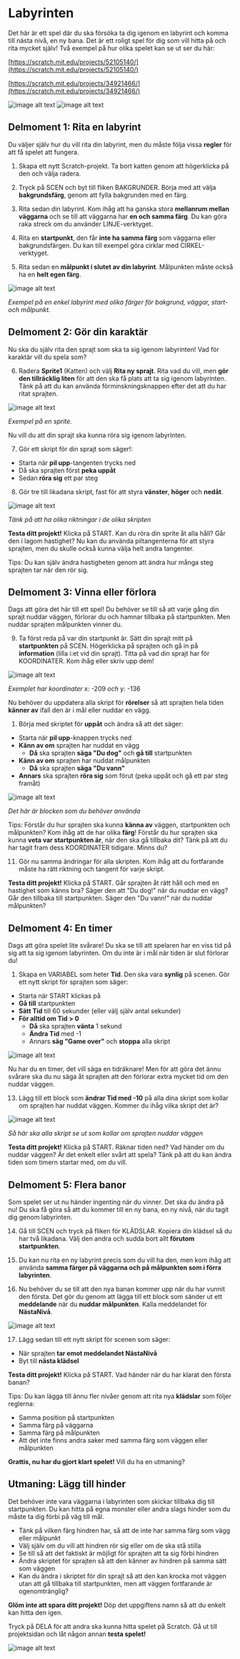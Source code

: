 # Labyrinten

Det här är ett spel där du ska försöka ta dig igenom en labyrint och komma till nästa nivå, en ny bana. Det är ett roligt spel för dig som vill hitta på och rita mycket själv! Två exempel på hur olika spelet kan se ut ser du här:

[https://scratch.mit.edu/projects/52105140/](https://scratch.mit.edu/projects/52105140/)

[https://scratch.mit.edu/projects/34921466/](https://scratch.mit.edu/projects/34921466/)

![image alt text](image_0.png) ![image alt text](image_1.png)


## Delmoment 1: Rita en labyrint

Du väljer själv hur du vill rita din labyrint, men du måste följa vissa **regler** för att få spelet att fungera.

1. Skapa ett nytt Scratch-projekt. Ta bort katten genom att högerklicka på den och välja radera.

2. Tryck på SCEN och byt till fliken BAKGRUNDER. Börja med att välja **bakgrundsfärg**, genom att fylla bakgrunden med en färg.

3. Rita sedan din labyrint. Kom ihåg att ha ganska stora **mellanrum mellan** **väggarna** och se till att väggarna har **en och samma färg**. Du kan göra raka streck om du använder LINJE-verktyget.

4. Rita en **startpunkt**, den får **inte ha samma färg** som väggarna eller bakgrundsfärgen. Du kan till exempel göra cirklar med CIRKEL-verktyget.

5. Rita sedan en **målpunkt i slutet av din labyrint**. Målpunkten måste också ha en **helt egen färg**.

  ![image alt text](image_2.png)

  _Exempel på en enkel labyrint med olika färger
för bakgrund, väggar, start- och målpunkt._


## Delmoment 2: Gör din karaktär

Nu ska du själv rita den sprajt som ska ta sig igenom labyrinten! Vad för karaktär vill du spela som?

6. Radera **Sprite1** (Katten) och välj **Rita ny sprajt**. Rita vad du vill, men **gör den tillräcklig liten** för att den ska få plats att ta sig igenom labyrinten. Tänk på att du kan använda förminskningsknappen efter det att du har ritat sprajten.

  ![image alt text](image_3.png)

  _Exempel på en sprite._

  Nu vill du att din sprajt ska kunna röra sig igenom labyrinten.

7. Gör ett skript för din sprajt som säger!:    
  * Starta när **pil upp**-tangenten trycks ned
  * Då ska sprajten först **peka uppåt**
  * Sedan **röra sig** ett par steg

8. Gör tre till likadana skript, fast för att styra **vänster**, **höger** och **nedåt**.

  ![image alt text](image_4.png)

  _Tänk på att ha olika riktningar i de olika skripten_

**Testa ditt projekt!** Klicka på START. Kan du röra din sprite åt alla håll? Går den i lagom hastighet? Nu kan du använda piltangenterna för att styra sprajten, men du skulle också kunna välja helt andra tangenter.

Tips: Du kan själv ändra hastigheten genom att ändra hur många steg sprajten tar när den rör sig.


## Delmoment 3: Vinna eller förlora

Dags att göra det här till ett spel! Du behöver se till så att varje gång din sprajt nuddar väggen, förlorar du och hamnar tillbaka på startpunkten. Men nuddar sprajten målpunkten vinner du.

9. Ta först reda på var din startpunkt är. Sätt din sprajt mitt på **startpunkten** på SCEN. Högerklicka på sprajten och gå in på **information** (lilla i:et vid din sprajt). Titta på vad din sprajt har för KOORDINATER. Kom ihåg eller skriv upp dem!

  ![image alt text](image_5.png)

  _Exemplet har koordinater_ x: -209 _och_ y: -136

  Nu behöver du uppdatera alla skript för **rörelser** så att sprajten hela tiden **känner av** ifall den är i mål eller nuddar en vägg.

1. Börja med skriptet för **uppåt** och ändra så att det säger:

  * Starta när **pil upp**-knappen trycks ned
  * **Känn av om** sprajten har nuddat en vägg
    * **Då** ska sprajten **säga "Du dog"** och **gå till** startpunkten
  * **Känn av om** sprajten har nuddat målpunkten
    * **Då** ska sprajten **säga "Du vann"**
  * **Annars** ska sprajten **röra sig** som förut (peka uppåt och gå ett par steg framåt)

  ![image alt text](image_6.png)

  _Det här är blocken som du behöver använda_

  Tips: Förstår du hur sprajten ska kunna **känna av** väggen, startpunkten och målpunkten? Kom ihåg att de har olika **färg**! Förstår du hur sprajten ska kunna **veta var startpunkten är**, när den ska gå tillbaka dit? Tänk på att du har tagit fram dess KOORDINATER tidigare. Minns du?

11. Gör nu samma ändringar för alla skripten. Kom ihåg att du fortfarande måste ha rätt riktning och tangent för varje skript.

**Testa ditt projekt!** Klicka på START. Går sprajten åt rätt håll och med en hastighet som känns bra? Säger den att "Du dog!" när du nuddar en vägg? Går den tillbaka till startpunkten. Säger den "Du vann!" när du nuddar målpunkten?


## Delmoment 4: En timer

Dags att göra spelet lite svårare! Du ska se till att spelaren har en viss tid på sig att ta sig igenom labyrinten. Om du inte är i mål när tiden är slut förlorar du!

1. Skapa en VARIABEL som heter **Tid**. Den ska vara **synlig** på scenen. Gör ett nytt skript för sprajten som säger:

  * Starta när START klickas på
  * **Gå till** startpunkten
  * **Sätt Tid** till 60 sekunder (eller välj själv antal sekunder)
  * **För alltid om Tid > 0**
    * **Då** ska sprajten **vänta** 1 sekund
    * **Ändra Tid** med -1
    * Annars **säg "Game over"** och **stoppa** alla skript

  ![image alt text](image_7.png)

  Nu har du en timer, det vill säga en tidräknare! Men för att göra det ännu svårare ska du nu säga åt sprajten att den förlorar extra mycket tid om den nuddar väggen.

13. Lägg till ett block som **ändrar Tid med -10** på alla dina skript som kollar om sprajten har nuddat väggen. Kommer du ihåg vilka skript det är?

  ![image alt text](image_8.png)

  _Så här ska alla skript se ut som kollar om sprajten nuddar väggen_

  **Testa ditt projekt!** Klicka på START. Räknar tiden ned? Vad händer om du nuddar väggen? Är det enkelt eller svårt att spela? Tänk på att du kan ändra tiden som timern startar med, om du vill.


## Delmoment 5: Flera banor

Som spelet ser ut nu händer ingenting när du vinner. Det ska du ändra på nu! Du ska få göra så att du kommer till en ny bana, en ny nivå, när du tagit dig genom labyrinten.

14. Gå till SCEN och tryck på fliken för KLÄDSLAR. Kopiera din klädsel så du har två likadana. Välj den andra och sudda bort allt **förutom startpunkten**.

15. Du kan nu rita en ny labyrint precis som du vill ha den, men kom ihåg att använda **samma färger på väggarna och på målpunkten som i förra labyrinten**.

16. Nu behöver du se till att den nya banan kommer upp när du har vunnit den första. Det gör du genom att lägga till ett block som sänder ut ett **meddelande** när du **nuddar målpunkten**. Kalla meddelandet för **NästaNivå**.

  ![image alt text](image_9.png)

17. Lägg sedan till ett nytt skript för scenen som säger:

  * När sprajten **tar emot meddelandet NästaNivå**
  * Byt till **nästa klädsel**

**Testa ditt projekt!** Klicka på START. Vad händer när du har klarat den första banan?

Tips: Du kan lägga till ännu fler nivåer genom att rita nya **klädslar** som följer reglerna:

  * Samma position på startpunkten
  * Samma färg på väggarna
  * Samma färg på målpunkten
  * Att det inte finns andra saker med samma färg som väggen eller målpunkten

**Grattis, nu har du gjort klart spelet!** Vill du ha en utmaning?


## Utmaning: Lägg till hinder

Det behöver inte vara väggarna i labyrinten som skickar tillbaka dig till startpunkten. Du kan hitta på egna monster eller andra slags hinder som du måste ta dig förbi på väg till mål.

* Tänk på vilken färg hindren har, så att de inte har samma färg som vägg eller målpunkt
* Välj själv om du vill att hindren rör sig eller om de ska stå stilla
* Se till så att det faktiskt är möjligt för sprajten att ta sig förbi hindren
* Ändra skriptet för sprajten så att den känner av hindren på samma sätt som väggen
* Kan du ändra i skriptet för din sprajt så att den kan krocka mot väggen utan att gå tillbaka till startpunkten, men att väggen fortfarande är ogenomtränglig?

**Glöm inte att spara ditt projekt!** Döp det uppgiftens namn så att du enkelt kan hitta den igen.

Tryck på DELA för att andra ska kunna hitta spelet på Scratch. Gå ut till projektsidan och låt någon annan **testa spelet!**

![image alt text](image_10.jpg)
